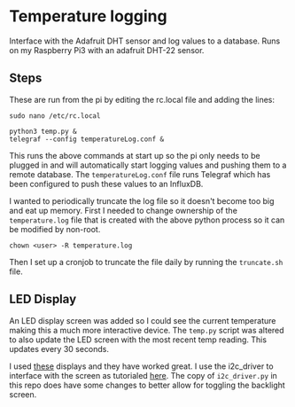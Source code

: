 # Temperature logging

Interface with the Adafruit DHT sensor and log values to a database. Runs on my Raspberry Pi3 with an adafruit DHT-22 sensor.

## Steps

These are run from the pi by editing the rc.local file and adding the lines:  

```
sudo nano /etc/rc.local

python3 temp.py &
telegraf --config temperatureLog.conf &
```
This runs the above commands at start up so the pi only needs to be plugged in and will automatically start logging values and pushing them to a remote database. The `temperatureLog.conf` file runs Telegraf which has been configured to push these values to an InfluxDB. 

I wanted to periodically truncate the log file so it doesn't become too big and eat up memory. First I needed to change ownership of the `temperature.log` file that is created with the above python process so it can be modified by non-root. 

```
chown <user> -R temperature.log
```

Then I set up a cronjob to truncate the file daily by running the `truncate.sh` file.

## LED Display

An LED display screen was added so I could see the current temperature making this a much more interactive device. The `temp.py` script was altered to also update the LED screen with the most recent temp reading. This updates every 30 seconds.

I used [these](https://www.amazon.com/dp/B086VVT4NH?psc=1&ref=ppx_yo2_dt_b_product_details) displays and they have worked great. I use the i2c_driver to interface with the screen as tutorialed [here](https://learn.adafruit.com/adafruits-raspberry-pi-lesson-4-gpio-setup/configuring-i2c). The copy of `i2c_driver.py` in this repo does have some changes to better allow for toggling the backlight screen.
